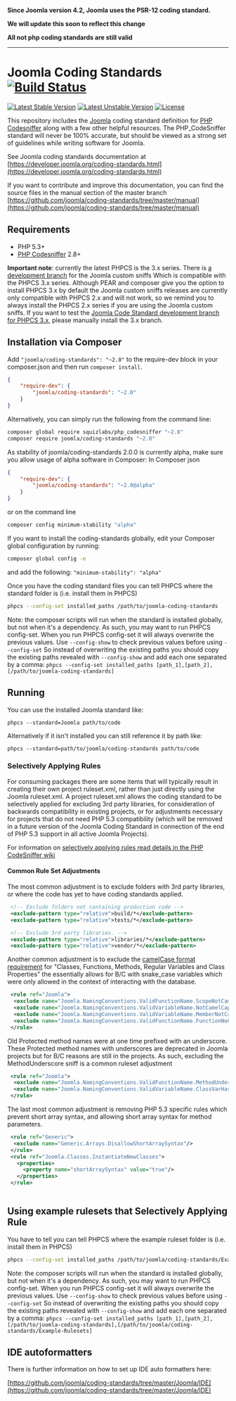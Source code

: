 **Since Joomla version 4.2, Joomla uses the PSR-12 coding standard.**

**We will update this soon to reflect this change**

**All not php coding standards are still valid**

---

Joomla Coding Standards [![Build Status](https://travis-ci.org/joomla/coding-standards.svg?branch=master)](https://travis-ci.org/joomla/coding-standards)
=======================

[![Latest Stable Version](https://poser.pugx.org/joomla/coding-standards/v/stable.svg)](https://packagist.org/packages/joomla/coding-standards) [![Latest Unstable Version](https://poser.pugx.org/joomla/coding-standards/v/unstable.svg)](https://packagist.org/packages/joomla/coding-standards) [![License](https://poser.pugx.org/joomla/coding-standards/license.svg)](https://packagist.org/packages/joomla/coding-standards)

This repository includes the [Joomla](https://developer.joomla.org) coding standard definition for [PHP Codesniffer](https://github.com/squizlabs/PHP_CodeSniffer) along with a few other helpful resources.  The PHP_CodeSniffer standard will never be 100% accurate, but should be viewed as a strong set of guidelines while writing software for Joomla.

See Joomla coding standards documentation at [https://developer.joomla.org/coding-standards.html](https://developer.joomla.org/coding-standards.html)

If you want to contribute and improve this documentation, you can find the source files in the manual section of the master branch [https://github.com/joomla/coding-standards/tree/master/manual](https://github.com/joomla/coding-standards/tree/master/manual)

## Requirements

* PHP 5.3+
* [PHP Codesniffer](https://github.com/squizlabs/PHP_CodeSniffer) 2.8+

**Important note**: currently the latest PHPCS is the 3.x series. There is [a development branch](https://github.com/joomla/coding-standards/tree/3.x-dev) for the Joomla custom sniffs Which is compatible with the PHPCS 3.x series. Although PEAR and composer give you the option to install PHPCS 3.x by default the Joomla custom sniffs releases are currently only compatible with PHPCS 2.x and will not work, so we remind you to always install the PHPCS 2.x series if you are using the Joomla custom sniffs. 
If you want to test the [Joomla Code Standard development branch for PHPCS 3.x](https://github.com/joomla/coding-standards/tree/3.x-dev), please manually install the 3.x branch.

## Installation via Composer

Add `"joomla/coding-standards": "~2.0"` to the require-dev block in your composer.json and then run `composer install`.

```json
{
    "require-dev": {
		"joomla/coding-standards": "~2.0"
	}
}
```

Alternatively, you can simply run the following from the command line:

```sh
composer global require squizlabs/php_codesniffer "~2.8"
composer require joomla/coding-standards "~2.0"
```

As stability of joomla/coding-standards 2.0.0 is currently alpha, make sure you allow usage of alpha software in Composer:
In Composer json
```json
{
    "require-dev": {
		"joomla/coding-standards": "~2.0@alpha"
	}
}
```
or on the command line
```bash
composer config minimum-stability "alpha"
```

If you want to install the coding-standards globally, edit your Composer global configuration by running:

```bash
composer global config -e
```

and add the following: `"minimum-stability": "alpha"`

Once you have the coding standard files you can tell PHPCS where the standard folder is (i.e. install them in PHPCS)
```sh
phpcs --config-set installed_paths /path/to/joomla-coding-standards
```
Note: the composer scripts will run when the standard is installed globally, but not when it's a dependency. As such, you may want to run PHPCS config-set. When you run PHPCS config-set it will always overwrite the previous values. Use `--config-show` to check previous values before using `--config-set`
So instead of overwriting the existing paths you should copy the existing paths revealed with `--config-show` and add each one separated by a comma:
`phpcs --config-set installed_paths [path_1],[path_2],[/path/to/joomla-coding-standards]`

## Running

You can use the installed Joomla standard like:

	phpcs --standard=Joomla path/to/code

Alternatively if it isn't installed you can still reference it by path like:

	phpcs --standard=path/to/joomla/coding-standards path/to/code

### Selectively Applying Rules

For consuming packages there are some items that will typically result in creating their own project ruleset.xml, rather than just directly using the Joomla ruleset.xml. A project ruleset.xml allows the coding standard to be selectively applied for excluding 3rd party libraries, for consideration of backwards compatibility in existing projects, or for adjustments necessary for projects that do not need PHP 5.3 compatibility (which will be removed in a future version of the Joomla Coding Standard in connection of the end of PHP 5.3 support in all active Joomla Projects).

For information on [selectively applying rules read details in the PHP CodeSniffer wiki](https://github.com/squizlabs/PHP_CodeSniffer/wiki/Annotated-ruleset.xml#selectively-applying-rules)

#### Common Rule Set Adjustments

The most common adjustment is to exclude folders with 3rd party libraries, or where the code has yet to have coding standards applied.

```xml
 <!-- Exclude folders not containing production code -->
 <exclude-pattern type="relative">build/*</exclude-pattern>
 <exclude-pattern type="relative">tests/*</exclude-pattern>

 <!-- Exclude 3rd party libraries. -->
 <exclude-pattern type="relative">libraries/*</exclude-pattern>
 <exclude-pattern type="relative">vendor/*</exclude-pattern>
```

Another common adjustment is to exclude the [camelCase format requirement](https://developer.joomla.org/coding-standards/php-code.html) for "Classes, Functions, Methods, Regular Variables and Class Properties" the essentially allows for B/C with snake_case variables which were only allowed in the context of interacting with the database.

```xml
 <rule ref="Joomla">
  <exclude name="Joomla.NamingConventions.ValidFunctionName.ScopeNotCamelCaps"/>
  <exclude name="Joomla.NamingConventions.ValidVariableName.NotCamelCaps"/>
  <exclude name="Joomla.NamingConventions.ValidVariableName.MemberNotCamelCaps"/>
  <exclude name="Joomla.NamingConventions.ValidFunctionName.FunctionNoCapital"/>
 </rule>
```

Old Protected method names were at one time prefixed with an underscore. These Protected method names with underscores are deprecated in Joomla projects but for B/C reasons are still in the projects. As such, excluding the MethodUnderscore sniff is a common ruleset adjustment

```xml
 <rule ref="Joomla">
  <exclude name="Joomla.NamingConventions.ValidFunctionName.MethodUnderscore"/>
  <exclude name="Joomla.NamingConventions.ValidVariableName.ClassVarHasUnderscore"/>
 </rule>
```

The last most common adjustment is removing PHP 5.3 specific rules which prevent short array syntax, and allowing short array syntax for method parameters.

```xml
 <rule ref="Generic">
  <exclude name="Generic.Arrays.DisallowShortArraySyntax"/>
 </rule>
 <rule ref="Joomla.Classes.InstantiateNewClasses">
   <properties>
     <property name="shortArraySyntax" value="true"/>
   </properties>
 </rule>
 
```
## Using example rulesets that Selectively Applying Rule
You have to tell you can tell PHPCS where the example ruleset folder is (i.e. install them in PHPCS)
```sh
phpcs --config-set installed_paths /path/to/joomla/coding-standards/Example-Rulesets
```
Note: the composer scripts will run when the standard is installed globally, but not when it's a dependency. As such, you may want to run PHPCS config-set. When you run PHPCS config-set it will always overwrite the previous values. Use `--config-show` to check previous values before using `--config-set`
So instead of overwriting the existing paths you should copy the existing paths revealed with `--config-show` and add each one separated by a comma:
`phpcs --config-set installed_paths [path_1],[path_2],[/path/to/joomla-coding-standards],[/path/to/joomla/coding-standards/Example-Rulesets]`

## IDE autoformatters

There is further information on how to set up IDE auto formatters here: 

[https://github.com/joomla/coding-standards/tree/master/Joomla/IDE](https://github.com/joomla/coding-standards/tree/master/Joomla/IDE)

